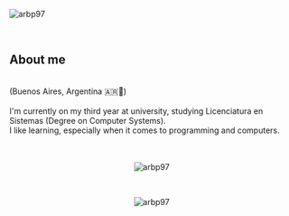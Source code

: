 <p><img align="center" src="https://svg-banners.vercel.app/api?type=textBox&text1=Alan%20Blangille%20🚀&width=1200&height=400" alt="arbp97"></p>
<div align="left">
    <br>
    <h2>About me</h2>
    <br>(Buenos Aires, Argentina 🇦🇷🧉)
    <br>
    <br>I'm currently on my third year at university, 
    studying Licenciatura en Sistemas (Degree on Computer Systems). 
    <br>I like learning, especially when it comes to programming and computers.
</div>
<br><br>
<div align="center">
    <p><img align="center" src="https://github-readme-stats.vercel.app/api/top-langs?username=arbp97&show_icons=true&theme=dark&locale=en&layout=compact" alt="arbp97" /></p>
    <br>
    <p><img align="center" src="https://github-readme-stats.vercel.app/api/?username=arbp97&show_icons=true&theme=dark&locale=en&layout=compact" alt="arbp97" /></p>
</div>
